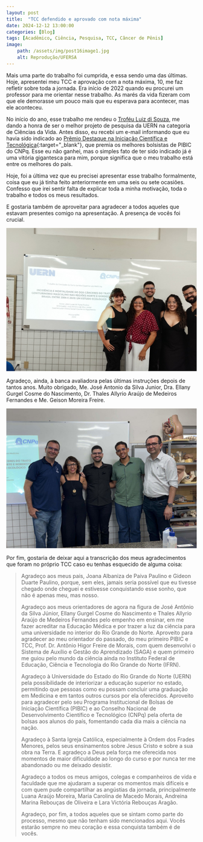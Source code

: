 ```yaml
---
layout: post
title:  "TCC defendido e aprovado com nota máxima"
date: 2024-12-12 13:00:00
categories: [Blog]
tags: [Acadêmico, Ciência, Pesquisa, TCC, Câncer de Pênis]
image: 
    path: /assets/img/post16image1.jpg
    alt: Reprodução/UFERSA
---
```


Mais uma parte do trabalho foi cumprida, e essa sendo uma das últimas. Hoje, apresentei meu TCC e aprovação com a nota máxima, 10, me faz refletir sobre toda a jornada. Era início de 2022 quando eu procurei um professor para me orientar nesse trabalho. As marés da vida fizeram com que ele demorasse um pouco mais que eu esperava para acontecer, mas ele aconteceu.

No início do ano, esse trabalho me rendeu o [Troféu Luiz di Souza](/posts/5/), me dando a honra de ser o melhor projeto de pesquisa da UERN na categoria de Ciências da Vida. Antes disso, eu recebi um e-mail informando que eu havia sido indicado ao [Prêmio Destaque na Iniciação Científica e Tecnológica](https://www.gov.br/cnpq/pt-br/acesso-a-informacao/acoes-e-programas/premios/home-pict){:target="_blank"}, que premia os melhores bolsistas de PIBIC do CNPq. Esse eu não ganhei, mas o simples fato de ter sido indicado já é uma vitória gigantesca para mim, porque significa que o meu trabalho está entre os melhores do país.

Hoje, foi a última vez que eu precisei apresentar esse trabalho formalmente, coisa que eu já tinha feito anteriormente em uma seis ou sete ocasiões. Confesso que irei sentir falta de explicar toda a minha motivação, toda o trabalho e todos os meus resultados.

E gostaria também de aproveitar para agradecer a todos aqueles que estavam presentes comigo na apresentação. A presença de vocês foi crucial.

![](/assets/img/post16image2.jpg)

Agradeço, ainda, à banca avaliadora pelas últimas instruções depois de tantos anos. Muito obrigado, Me. José Antonio da Silva Junior, Dra. Ellany Gurgel Cosme do Nascimento, Dr. Thales Allyrio Araújo de Medeiros Fernandes e Me. Geison Moreira Freire.

![](/assets/img/post16image3.jpg)

Por fim, gostaria de deixar aqui a transcrição dos meus agradecimentos que foram no próprio TCC caso eu tenhas esquecido de alguma coisa:
> Agradeço aos meus pais, Joana Albaniza de Paiva Paulino e Gideon Duarte Paulino, porque, sem eles, jamais seria possível que eu tivesse chegado onde cheguei e estivesse conquistando esse sonho, que não é apenas meu, mas nosso.
>
> Agradeço aos meus orientadores de agora na figura de José Antônio da Silva Júnior, Ellany Gurgel Cosme do Nascimento e Thales Allyrio Araújo de Medeiros Fernandes pelo empenho em ensinar, em me fazer acreditar na Educação Médica e por trazer a luz da ciência para uma universidade no interior do Rio Grande do Norte. Aproveito para agradecer ao meu orientador do passado, do meu primeiro PIBIC e TCC, Prof. Dr. Antônio Higor Freire de Morais, com quem desenvolvi o Sistema de Auxílio e Gestão do Aprendizado (SAGA) e quem primeiro me guiou pelo mundo da ciência ainda no Instituto Federal de Educação, Ciência e Tecnologia do Rio Grande do Norte (IFRN).
>
> Agradeço à Universidade do Estado do Rio Grande do Norte (UERN) pela possibilidade de interiorizar a educação superior no estado, permitindo que pessoas como eu possam concluir uma graduação em Medicina e em tantos outros cursos por ela oferecidos. Aproveito para agradecer pelo seu Programa Institucional de Bolsas de Iniciação Científica (PIBIC) e ao Conselho Nacional de Desenvolvimento Científico e Tecnológico (CNPq) pela oferta de bolsas aos alunos do país, fomentando cada dia mais a ciência na nação.
>
> Agradeço à Santa Igreja Católica, especialmente à Ordem dos Frades Menores, pelos seus ensinamentos sobre Jesus Cristo e sobre a sua obra na Terra. E agradeço a Deus pela força me oferecida nos momentos de maior dificuldade ao longo do curso e por nunca ter me abandonado ou me deixado desistir.
>
> Agradeço a todos os meus amigos, colegas e companheiros de vida e faculdade que me ajudaram a superar os momentos mais difíceis e com quem pude compartilhar as angústias da jornada, principalmente Luana Araújo Moreira, Maria Carolina de Macedo Morais, Andreina Marina Rebouças de Oliveira e Lara Victória Rebouças Aragão.
>
> Agradeço, por fim, a todos aqueles que se sintam como parte do processo, mesmo que não tenham sido mencionados aqui. Vocês estarão sempre no meu coração e essa conquista também é de vocês.